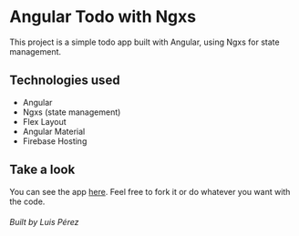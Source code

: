 # Angular Todo with Ngxs

This project is a simple todo app built with Angular, using Ngxs for state management.

## Technologies used
* Angular
* Ngxs (state management)
* Flex Layout
* Angular Material
* Firebase Hosting

## Take a look
You can see the app [here](https://gd-simple-todos.firebaseapp.com/).
Feel free to fork it or do whatever you want with the code.

###### *Built by Luis Pérez*
